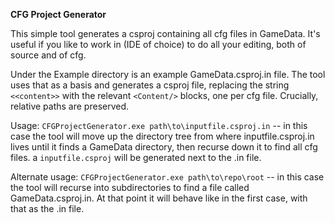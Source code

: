 **CFG Project Generator**

This simple tool generates a csproj containing all cfg files in GameData. It's useful if you like to work in (IDE of choice) to do all your editing, both of source and of cfg.

Under the Example directory is an example GameData.csproj.in file. The tool uses that as a basis and generates a csproj file, replacing the string `<<content>>` with the relevant `<Content/>` blocks, one per cfg file. Crucially, relative paths are preserved.

Usage: `CFGProjectGenerator.exe path\to\inputfile.csproj.in` -- in this case the tool will move up the directory tree from where inputfile.csproj.in lives until it finds a GameData directory, then recurse down it to find all cfg files. a `inputfile.csproj` will be generated next to the .in file.

Alternate usage: `CFGProjectGenerator.exe path\to\repo\root` -- in this case the tool will recurse into subdirectories to find a file called GameData.csproj.in. At that point it will behave like in the first case, with that as the .in file.